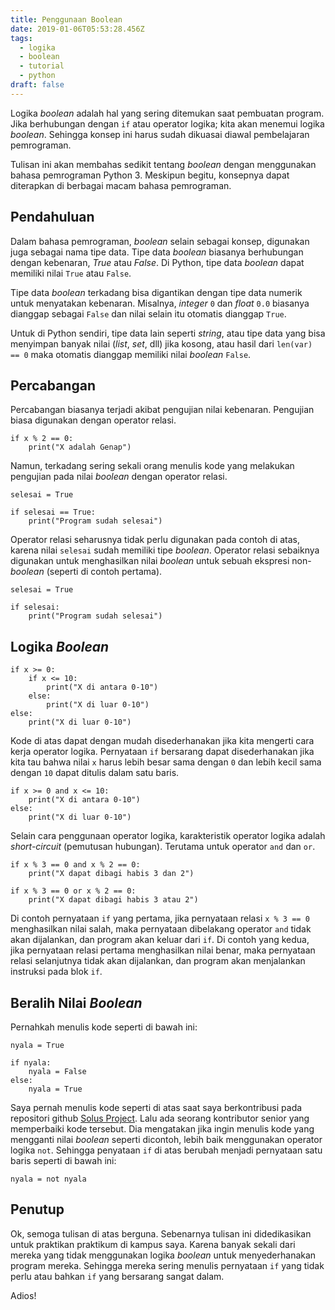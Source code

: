```yaml
---
title: Penggunaan Boolean
date: 2019-01-06T05:53:28.456Z
tags:
  - logika
  - boolean
  - tutorial
  - python
draft: false
---
```

Logika *boolean* adalah hal yang sering ditemukan saat pembuatan program. Jika berhubungan dengan `if` atau operator logika; kita akan menemui logika *boolean*. Sehingga konsep ini harus sudah dikuasai diawal pembelajaran pemrograman.

Tulisan ini akan membahas sedikit tentang *boolean* dengan menggunakan bahasa pemrograman Python 3. Meskipun begitu, konsepnya dapat diterapkan di berbagai macam bahasa pemrograman.

## Pendahuluan

Dalam bahasa pemrograman, *boolean* selain sebagai konsep, digunakan juga sebagai nama tipe data. Tipe data *boolean* biasanya berhubungan dengan kebenaran, *True* atau *False*. Di Python, tipe data *boolean* dapat memiliki nilai `True` atau `False`.

Tipe data *boolean* terkadang bisa digantikan dengan tipe data numerik untuk menyatakan kebenaran. Misalnya, *integer* `0` dan *float* `0.0` biasanya dianggap sebagai `False` dan nilai selain itu otomatis dianggap `True`.

Untuk di Python sendiri, tipe data lain seperti *string*, atau tipe data yang bisa menyimpan banyak nilai (*list*, *set*, dll) jika kosong, atau hasil dari `len(var) == 0` maka otomatis dianggap memiliki nilai *boolean* `False`.

## Percabangan

Percabangan biasanya terjadi akibat pengujian nilai kebenaran. Pengujian biasa digunakan dengan operator relasi.

```python3
if x % 2 == 0:
    print("X adalah Genap")
```

Namun, terkadang sering sekali orang menulis kode yang melakukan pengujian pada nilai *boolean* dengan operator relasi.

```python3
selesai = True

if selesai == True:
    print("Program sudah selesai")
```

Operator relasi seharusnya tidak perlu digunakan pada contoh di atas, karena nilai `selesai` sudah memiliki tipe *boolean*. Operator relasi sebaiknya digunakan untuk menghasilkan nilai *boolean* untuk sebuah ekspresi non-*boolean* (seperti di contoh pertama).

```python3
selesai = True

if selesai:
    print("Program sudah selesai")
```

## Logika *Boolean*

```python3
if x >= 0:
    if x <= 10:
        print("X di antara 0-10")
    else:
        print("X di luar 0-10")
else:
    print("X di luar 0-10")
```

Kode di atas dapat dengan mudah disederhanakan jika kita mengerti cara kerja operator logika. Pernyataan `if` bersarang dapat disederhanakan jika kita tau bahwa nilai `x` harus lebih besar sama dengan `0` dan lebih kecil sama dengan `10` dapat ditulis dalam satu baris.

```python3
if x >= 0 and x <= 10:
    print("X di antara 0-10")
else:
    print("X di luar 0-10")
```

Selain cara penggunaan operator logika, karakteristik operator logika adalah *short-circuit* (pemutusan hubungan). Terutama untuk operator `and` dan `or`.

```python3
if x % 3 == 0 and x % 2 == 0:
    print("X dapat dibagi habis 3 dan 2")

if x % 3 == 0 or x % 2 == 0:
    print("X dapat dibagi habis 3 atau 2")
```

Di contoh pernyataan `if` yang pertama, jika pernyataan relasi `x % 3 == 0` menghasilkan nilai salah, maka pernyataan dibelakang operator `and` tidak akan dijalankan, dan program akan keluar dari `if`. Di contoh yang kedua, jika pernyataan relasi pertama menghasilkan nilai benar, maka pernyataan relasi selanjutnya tidak akan dijalankan, dan program akan menjalankan instruksi pada blok `if`.

## Beralih Nilai *Boolean*

Pernahkah menulis kode seperti di bawah ini:

```python3
nyala = True

if nyala:
    nyala = False
else:
    nyala = True
```

Saya pernah menulis kode seperti di atas saat saya berkontribusi pada repositori github [Solus Project](https://getsol.us/home/). Lalu ada seorang kontributor senior yang memperbaiki kode tersebut. Dia mengatakan jika ingin menulis kode yang mengganti nilai *boolean* seperti dicontoh, lebih baik menggunakan operator logika `not`. Sehingga penyataan `if` di atas berubah menjadi pernyataan satu baris seperti di bawah ini:

```python3
nyala = not nyala
```

## Penutup

Ok, semoga tulisan di atas berguna. Sebenarnya tulisan ini didedikasikan untuk praktikan praktikum di kampus saya. Karena banyak sekali dari mereka yang tidak menggunakan logika *boolean* untuk menyederhanakan program mereka. Sehingga mereka sering menulis pernyataan `if` yang tidak perlu atau bahkan `if` yang bersarang sangat dalam.

Adios!
